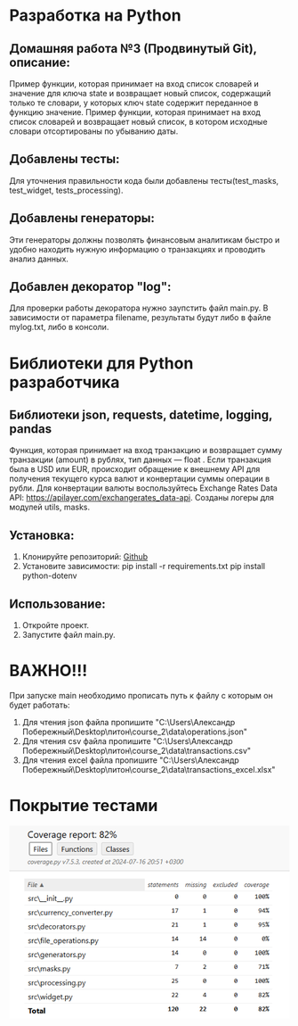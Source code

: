 # Разработка на Python
## Домашняя работа №3 (Продвинутый Git), описание:
Пример функции, которая принимает на вход список словарей и значение для ключа 
state и возвращает новый список, содержащий только те словари, у которых ключ 
state содержит переданное в функцию значение.
Пример функции, которая принимает на вход список словарей и возвращает новый список, в котором исходные словари отсортированы по убыванию даты.
## Добавлены тесты:
Для уточнения правильности кода были добавлены тесты(test_masks, test_widget, tests_processing).
## Добавлены генераторы:
Эти генераторы должны позволять финансовым аналитикам быстро и удобно находить нужную информацию о транзакциях и проводить анализ данных.
## Добавлен декоратор "log":
Для проверки работы декоратора нужно заупстить файл main.py.
В зависимости от параметра filename, результаты будут либо в файле mylog.txt, либо в консоли.
# Библиотеки для Python разработчика
## Библиотеки json, requests, datetime, logging, pandas
Функция, которая принимает на вход транзакцию и возвращает сумму транзакции (amount) в рублях, тип данных — float . Если транзакция была в 
USD или EUR, происходит обращение к внешнему API для получения текущего курса валют и конвертации суммы операции в рубли. 
Для конвертации валюты воспользуйтесь Exchange Rates Data API: https://apilayer.com/exchangerates_data-api. 
Созданы  логеры для модулей utils, masks.
## Установка:
1.  Клонируйте репозиторий:
[Github](https://github.com/Alexandr-lab-del/course_2/tree/develop)
2. Установите зависимости:
pip install -r requirements.txt 
pip install python-dotenv
## Использование:
1. Откройте проект.
2. Запустите файл main.py.
# ВАЖНО!!!
При запуске main необходимо прописать путь к файлу с которым он будет работать:
1. Для чтения json файла пропишите "C:\Users\Александр Побережный\Desktop\питон\course_2\data\operations.json"
2. Для чтения csv файла пропишите "C:\Users\Александр Побережный\Desktop\питон\course_2\data\transactions.csv"
3. Для чтения excel файла пропишите "C:\Users\Александр Побережный\Desktop\питон\course_2\data\transactions_excel.xlsx"
# Покрытие тестами
![img.png](img.png)
